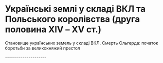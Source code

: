 # Українські землі у складі ВКЛ та Польського королівства (друга половина ХІV – ХV ст.)


<p>Становище українських земель у складі ВКЛ. Смерть Ольгерда: початок боротьби за великокняжий престол</p>
---------------------